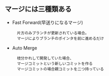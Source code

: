 ## マージには三種類ある
- Fast Forward(早送りになるマージ)

        片方のみブランチが更新されている場合。
        マージによりブランチのポインタを前に進めるだけ

- Auto Merge
  
        枝分かれして開発していた場合、
        マージコミットという新しいコミットを作る
        マージコミットの場合親コミットを二つ持っている
